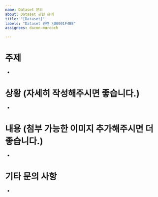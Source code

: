 ```yaml
---
name: Dataset 문의
about: Dataset 관련 문의
title: "[Dataset]"
labels: "Dataset 관련 \U0001F4BE"
assignees: dacon-murdoch

---
```


# 주제
- 

# 상황 (자세히 작성해주시면 좋습니다.)
- 

# 내용 (첨부 가능한 이미지 추가해주시면 더 좋습니다.)
- 

# 기타 문의 사항
-
